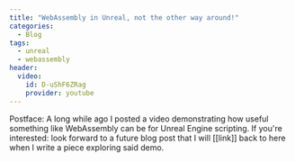 ```yaml
---
title: "WebAssembly in Unreal, not the other way around!"
categories:
  - Blog
tags:
  - unreal
  - webassembly
header:
  video:
    id: D-uShF6ZRag
    provider: youtube
---
```


Postface:
A long while ago I posted a video demonstrating how useful something like WebAssembly can be for Unreal Engine scripting.
If you're interested: look forward to a future blog post that I will [[link]] back to here when I write a piece exploring said demo.
